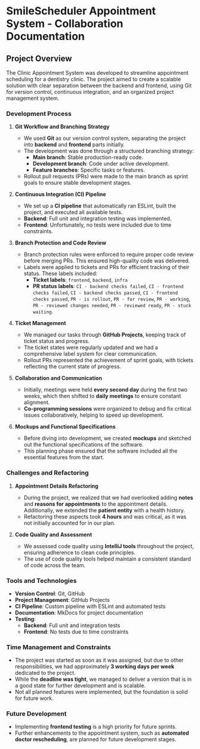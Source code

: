 # SmileScheduler Appointment System - Collaboration Documentation

## Project Overview
The Clinic Appointment System was developed to streamline appointment 
scheduling for a dentistry clinic. The project aimed to create a scalable 
solution with clear separation between the backend and frontend, using Git 
for version control, continuous integration, and an organized project management system.

### Development Process

1. **Git Workflow and Branching Strategy**
   - We used **Git** as our version control system, separating the project 
   into **backend** and **frontend** parts initially.
   - The development was done through a structured branching strategy:
     - **Main branch**: Stable production-ready code.
     - **Development branch**: Code under active development.
     - **Feature branches**: Specific tasks or features.
   - Rollout pull requests (PRs) were made to the main branch as sprint goals 
   to ensure stable development stages.

2. **Continuous Integration (CI) Pipeline**
   - We set up a **CI pipeline** that automatically ran ESLint, built the project, 
   and executed all available tests.
   - **Backend**: Full unit and integration testing was implemented.
   - **Frontend**: Unfortunately, no tests were included due to time constraints.

3. **Branch Protection and Code Review**
   - Branch protection rules were enforced to require proper code review before 
   merging PRs. This ensured high-quality code was delivered.
   - Labels were applied to tickets and PRs for efficient tracking of their status. 
   These labels included:
     - **Ticket labels**: `frontend`, `backend`, `infra`
     - **PR status labels**: `CI - backend checks failed`, `CI - frontend checks failed`,
      `CI - backend checks passed`, `CI - frontend checks passed`, `PR - is rollout`, 
      `PR - for review`, `PR - working`, `PR - reviewed changes needed`, 
      `PR - reviewed ready`, `PR - stuck waiting`.

4. **Ticket Management**
   - We managed our tasks through **GitHub Projects**, keeping track of ticket status 
   and progress.
   - The ticket states were regularly updated and we had a comprehensive label system 
   for clear communication.
   - Rollout PRs represented the achievement of sprint goals, with tickets reflecting 
   the current state of progress.

5. **Collaboration and Communication**
   - Initially, meetings were held **every second day** during the first two weeks, which 
   then shifted to **daily meetings** to ensure constant alignment.
   - **Co-programming sessions** were organized to debug and fix critical issues 
   collaboratively, helping to speed up development.

6. **Mockups and Functional Specifications**
   - Before diving into development, we created **mockups** and sketched out the functional 
   specifications of the software.
   - This planning phase ensured that the software included all the essential features from 
   the start.

### Challenges and Refactoring
1. **Appointment Details Refactoring**
   - During the project, we realized that we had overlooked adding **notes** and 
   **reasons for appointments** to the appointment details. Additionally, we extended the 
   **patient entity** with a health history.
   - Refactoring these aspects took **4 hours** and was critical, as it was not initially 
   accounted for in our plan.

2. **Code Quality and Assessment**
   - We assessed code quality using **IntelliJ tools** throughout the project, ensuring 
   adherence to clean code principles.
   - The use of code quality tools helped maintain a consistent standard of code across the team.

### Tools and Technologies
- **Version Control**: Git, GitHub
- **Project Management**: GitHub Projects
- **CI Pipeline**: Custom pipeline with ESLint and automated tests
- **Documentation**: MkDocs for project documentation
- **Testing**:
  - **Backend**: Full unit and integration tests
  - **Frontend**: No tests due to time constraints

### Time Management and Constraints
- The project was started as soon as it was assigned, but due to other responsibilities, 
we had approximately **3 working days per week** dedicated to the project.
- While the **deadline was tight**, we managed to deliver a version that is in a good state 
for further development and is scalable.
- Not all planned features were implemented, but the foundation is solid for future work.

### Future Development
- Implementing **frontend testing** is a high priority for future sprints.
- Further enhancements to the appointment system, such as **automated doctor rescheduling**, 
are planned for future development stages.

